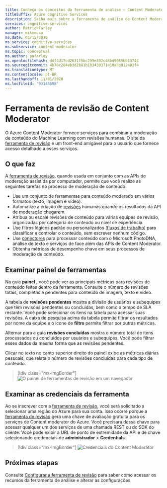 ```yaml
---
title: Conheça os conceitos da ferramenta de análise – Content Moderator
titleSuffix: Azure Cognitive Services
description: Saiba mais sobre a ferramenta de análise de Content Moderator, um site que coordena um esforço combinado de moderação de reavaliação de ia e análise humana.
services: cognitive-services
author: PatrickFarley
manager: mikemcca
ms.date: 03/15/2019
ms.service: cognitive-services
ms.subservice: content-moderator
ms.topic: conceptual
ms.author: pafarley
ms.openlocfilehash: ddf4d17cd2631f5bc299e392c46bd9065bb13744
ms.sourcegitcommit: 4b76c284eb3d2b81b103430371a10abb912a83f4
ms.translationtype: MT
ms.contentlocale: pt-BR
ms.lasthandoff: 11/01/2020
ms.locfileid: "93146598"
---
```

# <a name="content-moderator-review-tool"></a>Ferramenta de revisão de Content Moderator

O Azure Content Moderator fornece serviços para combinar a moderação de conteúdo do Machine Learning com revisões humanas. O site da [ferramenta de revisão](https://contentmoderator.cognitive.microsoft.com) é um front-end amigável para o usuário que fornece acesso detalhado a esses serviços.

## <a name="what-it-does"></a>O que faz

A [ferramenta de revisão](https://contentmoderator.cognitive.microsoft.com), quando usada em conjunto com as APIs de moderação assistida por computador, permite que você realize as seguintes tarefas no processo de moderação de conteúdo:

- Use um conjunto de ferramentas para conteúdo moderado em vários formatos (texto, imagem e vídeo).
- Automatize a criação de [revisões](../review-api.md#reviews) humanas quando os resultados da API de moderação chegarem.
- Atribua ou escale revisões de conteúdo para várias equipes de revisão, organizadas por categoria de conteúdo ou nível de experiência.
- Use filtros lógicos padrão ou personalizados ([fluxos de trabalho](../review-api.md#workflows)) para classificar e controlar o conteúdo, sem escrever nenhum código.
- Use [conectores](./configure.md#connectors) para processar conteúdo com o Microsoft PhotoDNA, análise de texto e serviços de face além das APIs de Content Moderator.
- Obtenha métricas de desempenho chave em seus processos de moderação de conteúdo.

## <a name="review-tool-dashboard"></a>Examinar painel de ferramentas

Na guia **painel** , você pode ver as principais métricas para revisões de conteúdo feitas dentro da ferramenta. Consulte o número de revisões totais, completas e pendentes para conteúdo de imagem, texto e vídeo. 

A tabela de **revisões pendentes** mostra a divisão de usuários e subequipes que têm revisões pendentes ou concluídas, bem como o tempo de SLA restante. Você pode selecionar os itens na tabela para acessar suas revisões. A caixa de pesquisa acima da tabela permite filtrar os resultados por nome da equipe e o ícone de **filtro** permite filtrar por outras métricas.

Alternar para a guia **revisões concluídas** mostra o número total de itens processados ou concluídos por usuários e subequipes. Você pode filtrar esses dados da mesma forma que as revisões pendentes.

Clicar no texto no canto superior direito do painel exibe as métricas diárias pessoais, que relata o número de revisões concluídas para cada tipo de conteúdo.

> [!div class="mx-imgBorder"]
> ![O painel de ferramentas de revisão em um navegador](images/0-dashboard.png)

## <a name="review-tool-credentials"></a>Examinar as credenciais da ferramenta

Ao se inscrever com a [ferramenta de revisão](https://contentmoderator.cognitive.microsoft.com), você será solicitado a selecionar uma região do Azure para sua conta. Isso ocorre porque a [ferramenta de revisão](https://contentmoderator.cognitive.microsoft.com) gera uma chave de avaliação gratuita para os serviços de Content moderator do Azure. Você precisará dessa chave para acessar qualquer um dos serviços de uma chamada REST ou do SDK do cliente. Você pode exibir a URL de ponto de extremidade da API e de chave selecionando credenciais de **administrador**  >  **Credentials** .

> [!div class="mx-imgBorder"]
> ![Credenciais do Content Moderator](images/settings-6-credentials.png)

## <a name="next-steps"></a>Próximas etapas

Consulte [Configurar a ferramenta de revisão](./configure.md) para saber como acessar os recursos da ferramenta de análise e alterar as configurações.